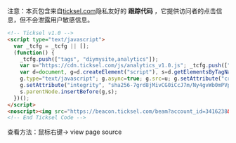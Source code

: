 注意：本页包含来自[ticksel.com](https://ticksel.com)隐私友好的 **跟踪代码** ，它提供访问者的点击信息，但不会泄露用户敏感信息。

```html
<!-- Ticksel v1.0 -->
<script type="text/javascript">
  var _tcfg = _tcfg || [];
  (function() {
    _tcfg.push(["tags", "diymysite,analytics"]);
    var u="https://cdn.ticksel.com/js/analytics_v1.0.js"; _tcfg.push(["account_id", 3416238]);
    var d=document, g=d.createElement("script"), s=d.getElementsByTagName("script")[0];
    g.type="text/javascript"; g.async=true; g.src=u; g.setAttribute("crossorigin", "anonymous");
    g.setAttribute("integrity", "sha256-7grd8jMivCG0iCcJ7m/Ny4gvWb0mPVpFhRQovLkaUl8=");
    s.parentNode.insertBefore(g,s);
  })();
</script>
<noscript><img src="https://beacon.ticksel.com/beam?account_id=3416238&referrer=&tags=diymysite,analytics" style="border:0;" width="0" height="0" alt="" /></noscript>
<!-- End Ticksel Code -->
```

查看方法：鼠标右键-> view page source

<!-- Ticksel v1.0 -->
<script type="text/javascript">
  var _tcfg = _tcfg || [];
  (function() {
    _tcfg.push(["tags", "diymysite,analytics"]);
    var u="https://cdn.ticksel.com/js/analytics_v1.0.js"; _tcfg.push(["account_id", 3416238]);
    var d=document, g=d.createElement("script"), s=d.getElementsByTagName("script")[0];
    g.type="text/javascript"; g.async=true; g.src=u; g.setAttribute("crossorigin", "anonymous");
    g.setAttribute("integrity", "sha256-7grd8jMivCG0iCcJ7m/Ny4gvWb0mPVpFhRQovLkaUl8=");
    s.parentNode.insertBefore(g,s);
  })();
</script>
<noscript><img src="https://beacon.ticksel.com/beam?account_id=3416238&referrer=&tags=diymysite,analytics" style="border:0;" width="0" height="0" alt="" /></noscript>
<!-- End Ticksel Code -->
